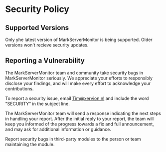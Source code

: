 # Security Policy

## Supported Versions

Only yhe latest version of MarkServerMonitor is being supported. Older versions won't recieve security updates.

## Reporting a Vulnerability


The MarkServerMonitor team and community take security bugs in MarkServerMonitor seriously. We appreciate your efforts to responsibly disclose your findings, and will make every effort to acknowledge your contributions.

To report a security issue, email Tim@xervion.nl and include the word "SECURITY" in the subject line.

The MarkServerMonitor team will send a response indicating the next steps in handling your report. After the initial reply to your report, the team will keep you informed of the progress towards a fix and full announcement, and may ask for additional information or guidance.

Report security bugs in third-party modules to the person or team maintaining the module.
